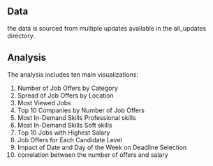 ## Data
the data is sourced from multiple updates available in the all_updates directory.

## Analysis
The analysis includes ten main visualizations:
1.  Number of Job Offers by Category
2.  Spread of Job Offers by Location
3.  Most Viewed Jobs
4.  Top 10 Companies by Number of Job Offers
5.  Most In-Demand Skills Professional skills
6.  Most In-Demand Skills Soft skills
7.  Top 10 Jobs with Highest Salary
8.  Job Offers for Each Candidate Level
9.  Impact of Date and Day of the Week on Deadline Selection
10.  correlation between the number of offers and salary
